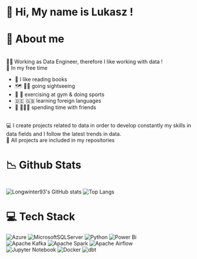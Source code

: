 # 👋 Hi, My name is Lukasz !
# :information_desk_person: About me
<br>:man_technologist: Working as Data Engineer, therefore I like working with data ! 
<br>:lotus_position:	In my free time
- :blue_book: I like reading books
- :world_map: :pilot: going sightseeing
- :muscle: :runner: exercising at gym & doing sports
- :de: :uk: learning foreign languages
- :dancers: :people_holding_hands: spending time with friends

<br>:computer:	I create projects related to data in order to develop constantly my skills in data fields and I follow the latest trends in data.
<br>:file_folder:	All projects are included in my repositories 

# :chart_with_downwards_trend:	 Github Stats
<br>![Longwinter93's GitHub stats](https://github-readme-stats.vercel.app/api?username=Longwinter93&show_icons=true&theme=city_lights) ![Top Langs](https://github-readme-stats.vercel.app/api/top-langs/?username=Longwinter93&layout=compact&theme=city_lights)
# :computer: Tech Stack 
![Azure](https://img.shields.io/badge/azure-%230072C6.svg?style=for-the-badge&logo=microsoftazure&logoColor=white)
![MicrosoftSQLServer](https://img.shields.io/badge/Microsoft%20SQL%20Server-CC2927?style=for-the-badge&logo=microsoft%20sql%20server&logoColor=white)
![Python](https://img.shields.io/badge/python-3670A0?style=for-the-badge&logo=python&logoColor=ffdd54)
![Power Bi](https://img.shields.io/badge/power_bi-F2C811?style=for-the-badge&logo=powerbi&logoColor=black) <br>
![Apache Kafka](https://img.shields.io/badge/Apache%20Kafka-000?style=for-the-badge&logo=apachekafka)
![Apache Spark](https://img.shields.io/badge/Apache_Spark-FFFFFF?style=for-the-badge&logo=apachespark&logoColor=#E35A16)
![Apache Airflow](https://img.shields.io/badge/Apache%20Airflow-017CEE?style=for-the-badge&logo=Apache%20Airflow&logoColor=white)<br>
![Jupyter Notebook](https://img.shields.io/badge/jupyter-%23FA0F00.svg?style=for-the-badge&logo=jupyter&logoColor=white)
![Docker](https://img.shields.io/badge/docker-%230db7ed.svg?style=for-the-badge&logo=docker&logoColor=white)
![dbt](https://img.shields.io/badge/dbt-FF694B?style=for-the-badge&logo=dbt&logoColor=white)<br>


<!--
**Lunczer93/Lunczer93** is a ✨ _special_ ✨ repository because its `README.md` (this file) appears on your GitHub profile.

Here are some ideas to get you started:

- 🔭 I’m currently working on ...
- 🌱 I’m currently learning ...
- 👯 I’m looking to collaborate on ...
- 🤔 I’m looking for help with ...
- 💬 Ask me about ...
- 📫 How to reach me: ...
- 😄 Pronouns: ...
- ⚡ Fun fact: ...
-->
